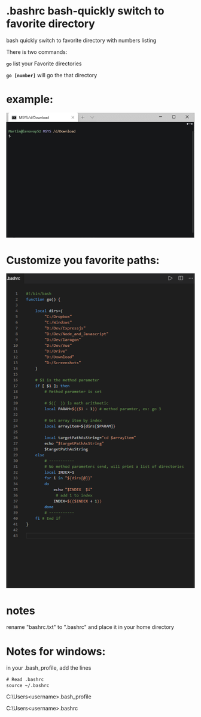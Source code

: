 # .bashrc bash-quickly switch to favorite directory
bash quickly switch to favorite directory with numbers listing

There is two commands:


__```go```__
 list your Favorite directories


__```go [number]```__
will go the that directory


# example:

![alt text](bash-quick-jump-favorite-directory.gif)

# Customize you favorite paths:

![alt text](directorys.png)

# notes
rename "bashrc.txt" to ".bashrc" and place it in your home directory

# Notes for windows:
in your .bash_profile, add the lines
```
# Read .bashrc
source ~/.bashrc
```
C:\Users\<username>\.bash_profile

C:\Users\<username>\.bashrc
